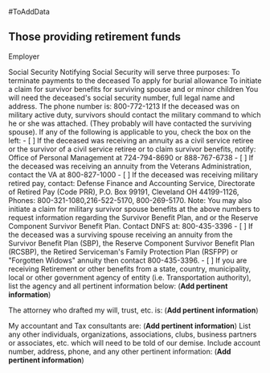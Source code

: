 #ToAddData 

## Those providing retirement funds
Employer

Social Security
    Notifying Social Security will serve three purposes:
        To terminate payments to the deceased
        To apply for burial allowance
        To initiate a claim for survivor benefits for surviving spouse and or minor children
    You will need the deceased's social security number, full legal name and address.
    The phone number is:  800-772-1213
    If the deceased was on military active duty, survivors should contact the military command to which he or she was attached. (They probably will have contacted the surviving spouse).
If any of the following is applicable to you, check the box on the left:
    - [ ] If the deceased was receiving an annuity as a civil service retiree or the survivor of a civil service retiree or to claim survivor benefits, notify: Office of Personal Management at 724-794-8690 or 888-767-6738
    - [ ] If the deceased was receiving an annuity from the Veterans Administration, contact the VA at 800-827-1000
    - [ ] If the deceased was receiving military retired pay, contact: Defense Finance and Accounting Service, Directorate of Retired Pay (Code PRR), P.O. Box 99191, Cleveland OH 44199-1126, Phones: 800-321-1080,216-522-5170, 800-269-5170. Note: You may also initiate a claim for military survivor spouse benefits at the above numbers to request information regarding the Survivor Benefit Plan, and  or the Reserve Component Survivor Benefit Plan.  Contact DNFS at: 800-435-3396
    - [ ] If the deceased was a surviving spouse receiving an annuity from the Survivor Benefit Plan (SBP), the Reserve Component Survivor Benefit Plan (RCSBP), the Retired Serviceman's Family Protection Plan (RSFPP) or "Forgotten Widows" annuity then contact 800-435-3396.
    - [ ] If you are receiving Retirement or other benefits from a state, country, municipality, local or other government agency of entity (i.e. Transportation authority), list the agency and all pertinent information below:  (**Add pertinent information**)

The attorney who drafted my will, trust, etc. is:
    (**Add pertinent information**)
    
My accountant and Tax consultants are:
    (**Add pertinent information**)
List any other individuals, organizations, associations, clubs, business partners or associates, etc. which will need to be told of our demise.  Include account number, address, phone, and any other pertinent information:
    (**Add pertinent information**)

